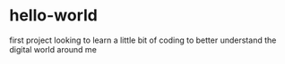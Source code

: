 hello-world
===========

first project
looking to learn a little bit of coding to better understand the digital world around me
